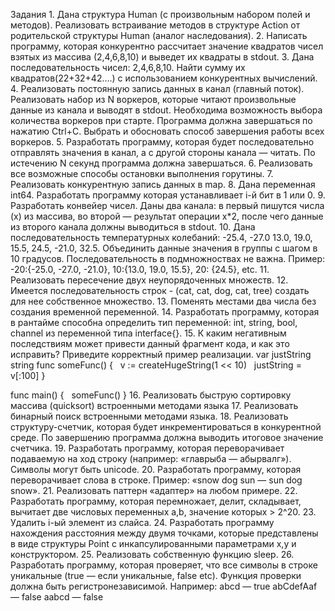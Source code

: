 Задания
    1. Дана структура Human (с произвольным набором полей и методов). Реализовать встраивание методов в структуре Action от родительской структуры Human (аналог наследования).
    2. Написать программу, которая конкурентно рассчитает значение квадратов чисел взятых из массива (2,4,6,8,10) и выведет их квадраты в stdout.
    3. Дана последовательность чисел: 2,4,6,8,10. Найти сумму их квадратов(22+32+42….) с использованием конкурентных вычислений.
    4. Реализовать постоянную запись данных в канал (главный поток). Реализовать набор из N воркеров, которые читают произвольные данные из канала и выводят в stdout. Необходима возможность выбора количества воркеров при старте. Программа должна завершаться по нажатию Ctrl+C. Выбрать и обосновать способ завершения работы всех воркеров.
    5. Разработать программу, которая будет последовательно отправлять значения в канал, а с другой стороны канала — читать. По истечению N секунд программа должна завершаться.
    6. Реализовать все возможные способы остановки выполнения горутины. 
    7. Реализовать конкурентную запись данных в map.
    8. Дана переменная int64. Разработать программу которая устанавливает i-й бит в 1 или 0.
    9. Разработать конвейер чисел. Даны два канала: в первый пишутся числа (x) из массива, во второй — результат операции x*2, после чего данные из второго канала должны выводиться в stdout.
    10. Дана последовательность температурных колебаний: -25.4, -27.0 13.0, 19.0, 15.5, 24.5, -21.0, 32.5. Объединить данные значения в группы с шагом в 10 градусов. Последовательность в подмножноствах не важна. Пример: -20:{-25.0, -27.0, -21.0}, 10:{13.0, 19.0, 15.5}, 20: {24.5}, etc.
    11. Реализовать пересечение двух неупорядоченных множеств.
    12. Имеется последовательность строк - (cat, cat, dog, cat, tree) создать для нее собственное множество.
    13. Поменять местами два числа без создания временной переменной.
    14. Разработать программу, которая в рантайме способна определить тип переменной: int, string, bool, channel из переменной типа interface{}.
    15. К каким негативным последствиям может привести данный фрагмент кода, и как это исправить? Приведите корректный пример реализации.
var justString string
func someFunc() {
  v := createHugeString(1 << 10)
  justString = v[:100]
}

func main() {
  someFunc()
}
    16. Реализовать быструю сортировку массива (quicksort) встроенными методами языка
    17. Реализовать бинарный поиск встроенными методами языка.
    18. Реализовать структуру-счетчик, которая будет инкрементироваться в конкурентной среде. По завершению программа должна выводить итоговое значение счетчика.
    19. Разработать программу, которая переворачивает подаваемую на ход строку (например: «главрыба — абырвалг»). Символы могут быть unicode.
    20. Разработать программу, которая переворачивает слова в строке. Пример: «snow dog sun — sun dog snow».
    21. Реализовать паттерн «адаптер» на любом примере.
    22. Разработать программу, которая перемножает, делит, складывает, вычитает две числовых переменных a,b, значение которых > 2^20.
    23. Удалить i-ый элемент из слайса.
    24. Разработать программу нахождения расстояния между двумя точками, которые представлены в виде структуры Point с инкапсулированными параметрами x,y и конструктором.
    25. Реализовать собственную функцию sleep.
    26. Разработать программу, которая проверяет, что все символы в строке уникальные (true — если уникальные, false etc). Функция проверки должна быть регистронезависимой.
Например: 
abcd — true
abCdefAaf — false
aabcd — false
